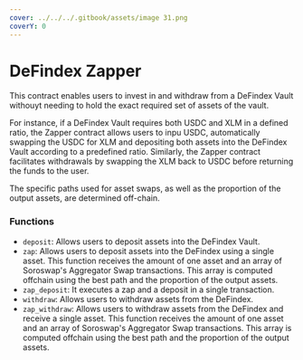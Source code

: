 ```yaml
---
cover: ../../../.gitbook/assets/image 31.png
coverY: 0
---
```


# DeFindex Zapper

This contract enables users to invest in and withdraw from a DeFindex Vault withouyt needing to hold the exact required set of assets of the vault.

For instance, if a DeFindex Vault requires both USDC and XLM in a defined ratio, the Zapper contract allows users to inpu USDC, automatically swapping the USDC for XLM and depositing both assets into the DeFindex Vault according to a predefined ratio. Similarly, the Zapper contract facilitates withdrawals by swapping the XLM back to USDC before returning the funds to the user.

The specific paths used for asset swaps, as well as the proportion of the output assets, are determined off-chain.

### Functions

* `deposit`: Allows users to deposit assets into the DeFindex Vault.
* `zap`: Allows users to deposit assets into the DeFindex using a single asset. This function receives the amount of one asset and an array of Soroswap's Aggregator Swap transactions. This array is computed offchain using the best path and the proportion of the output assets.
* `zap_deposit`: It executes a zap and a deposit in a single transaction.
* `withdraw`: Allows users to withdraw assets from the DeFindex.
* `zap_withdraw`: Allows users to withdraw assets from the DeFindex and receive a single asset. This function receives the amount of one asset and an array of Soroswap's Aggregator Swap transactions. This array is computed offchain using the best path and the proportion of the output assets.
